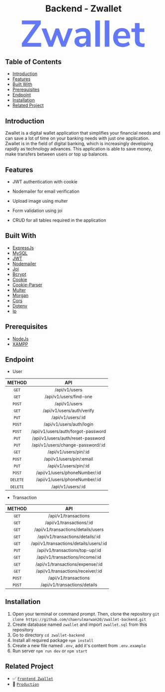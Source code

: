 <h1 align="center">Backend - Zwallet</h1>
<p align="center">
  <a href="https://zwallet-banking.vercel.app/" target="_blank"><img src="./images/Zwallet.png" width="400" alt="Zwallet" border="0" /></a>
</p>

## Table of Contents

- [Introduction](#introduction)
- [Features](#features)
- [Built With](#built-with)
- [Prerequisites](#prerequisites)
- [Endpoint](#endpoint)
- [Installation](#installation)
- [Related Project](#related-project)

## Introduction

Zwallet is a digital wallet application that simplifies your financial needs and can save a lot of time on your banking needs with just one application. Zwallet is in the field of digital banking, which is increasingly developing rapidly as technology advances. This application is able to save money, make transfers between users or top up balances.

## Features

- JWT authentication with cookie

- Nodemailer for email verification

- Upload image using multer

- Form validation using joi

- CRUD for all tables required in the application

## Built With

- [ExpressJs](https://expressjs.com/)
- [MySQL](https://www.mysql.com/)
- [JWT](https://jwt.io/)
- [Nodemailer](https://nodemailer.com/)
- [Joi](https://www.npmjs.com/package/joi)
- [Bcrypt](https://www.npmjs.com/package/bcrypt)
- [Cookie](https://www.npmjs.com/package/cookie)
- [Cookie-Parser](https://www.npmjs.com/package/cookie-parser)
- [Multer](https://www.npmjs.com/package/multer)
- [Morgan](https://www.npmjs.com/package/morgan)
- [Cors](https://www.npmjs.com/package/cors)
- [Dotenv](https://www.npmjs.com/package/dotenv)
- [Ip](https://www.npmjs.com/package/ip)

## Prerequisites

- [NodeJs](https://nodejs.org/en/download/)
- [XAMPP](https://www.apachefriends.org/index.html)

## Endpoint

- User

|  METHOD  |                API                 |
| :------: | :--------------------------------: |
|  `GET`   |           /api/v1/users            |
|  `GET`   |       /api/v1/users/find-one       |
|  `POST`  |           /api/v1/users            |
|  `GET`   |     /api/v1/users/auth/verify      |
|  `PUT`   |         /api/v1/users/:id          |
|  `POST`  |      /api/v1/users/auth/login      |
|  `POST`  | /api/v1/users/auth/forgot-password |
|  `PUT`   | /api/v1/users/auth/reset-password  |
|  `PUT`   | /api/v1/users/change-password/:id  |
|  `GET`   |       /api/v1/users/pin/:id        |
|  `POST`  |      /api/v1/users/pin/:email      |
|  `PUT`   |       /api/v1/users/pin/:id        |
|  `POST`  |   /api/v1/users/phoneNumber/:id    |
| `DELETE` |   /api/v1/users/phoneNumber/:id    |
| `DELETE` |         /api/v1/users/:id          |

- Transaction

| METHOD |                  API                   |
| :----: | :------------------------------------: |
| `GET`  |          /api/v1/transactions          |
| `GET`  |        /api/v1/transactions/:id        |
| `GET`  |   /api/v1/transactions/details/users   |
| `GET`  |    /api/v1/transactions/details/:id    |
| `GET`  | /api/v1/transactions/details/users/:id |
| `PUT`  |    /api/v1/transactions/top-up/:id     |
| `GET`  |    /api/v1/transactions/income/:id     |
| `GET`  |    /api/v1/transactions/expense/:id    |
| `GET`  |   /api/v1/transactions/receiver/:id    |
| `POST` |          /api/v1/transactions          |
| `POST` |      /api/v1/transactions/details      |

## Installation

1. Open your terminal or command prompt. Then, clone the repository `git clone https://github.com/chaerulmarwan20/zwallet-backend.git`
2. Create database named `zwallet` and import `zwallet.sql` from this repository
3. Go to directory `cd zwallet-backend`
4. Install all required package `npm install`
5. Create a new file named `.env`, add it's content from `.env.example`
6. Run server `npm run dev` or `npm start`

## Related Project

- :white_check_mark: [`Frontend Zwallet`](https://github.com/chaerulmarwan20/zwallet-frontend)
- :rocket: [`Production`](https://zwallet-banking.vercel.app/)
